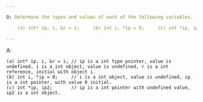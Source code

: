 ```yaml
---

Q: Determine the types and values of each of the following variables.

    (a) int* ip, i, &r = i;     (b) int i, *ip = 0;     (c) int *ip, ip2;

---
```


A: 

    (a) int* ip, i, &r = i; // ip is a int type pointer, value is undefined. i is a int object, value is undefined, r is a int reference, initial with object i.  
    (b) int i, *ip = 0;     // i is a int object, value is undefined, ip is a int pointer, with value 0 initial.
    (c) int *ip, ip2;       // ip is a int pointer with undefined value, ip2 is a int object.
